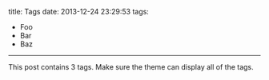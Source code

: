 title: Tags
date: 2013-12-24 23:29:53
tags:
- Foo
- Bar
- Baz
---

This post contains 3 tags. Make sure the theme can display all of the tags.